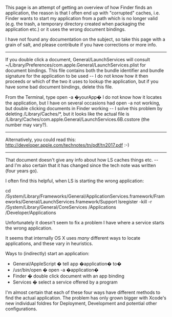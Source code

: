 This page is an attempt of getting an overview of how Finder finds an application, the reason is that I often end up with "corrupted" caches, i.e. Finder wants to start my application from a path which is no longer valid (e.g. the trash, a temporary directory created when packaging the application etc.) or it uses the wrong document bindings.

I have not found any documentation on the subject, so take this page with a grain of salt, and please contribute if you have corrections or more info.

----

If you double click a document, General/LaunchServices will consult     ~/Library/Preferences/com.apple.General/LaunchServices.plist for document bindings. This file contains both the bundle identifier and bundle signature for the application to be used -- I do not know how it then proceeds or which of the two it uses to lookup the application, but if you have some bad document bindings, delete this file.

From the Terminal, type     open -a �yourApp� I do not know how it locates the application, but I have on several occasions had     open -a not working, but double clicking documents in Finder working -- I solve this problem by deleting     /Library/Caches/*, but it looks like the actual file is     /Library/Caches/com.apple.General/LaunchServices.6B.csstore (the number may vary?).

----

Alternatively, you could read this: http://developer.apple.com/technotes/tn/pdf/tn2017.pdf  :-)

----

That document doesn't give any info about how LS caches things etc. -- and I'm also certain that it has changed since the tech note was written (four years go).

I often find this helpful, when LS is starting the wrong application:
    
cd /System/Library/Frameworks/General/ApplicationServices.framework/Frameworks/General/LaunchServices.framework/Support
lsregister -kill -r /System/Library/General/CoreServices /Applications /Developer/Applications


Unfortunately it doesn't seem to fix a problem I have where a service starts the wrong application.

It seems that internally OS X uses _many_ different ways to locate applications, and these vary in heuristics.

Ways to (indirectly) start an application:

* General/AppleScript � tell app �application� to�
* /usr/bin/open � open -a �application�
* Finder � double click document with an app binding
* Services � select a service offered by a program


I'm almost certain that each of these four ways have different methods to find the actual application. The problem has only grown bigger with Xcode's new individual foldres for Deployment, Development and potential other configurations.